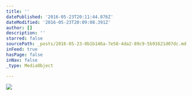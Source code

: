 ```yaml
---
title: ''
datePublished: '2016-05-23T20:11:44.876Z'
dateModified: '2016-05-23T20:09:08.391Z'
author: []
description: ''
starred: false
sourcePath: _posts/2016-05-23-0b1b146a-7e58-4da2-89c9-5b91621d07dc.md
inFeed: true
hasPage: false
inNav: false
_type: MediaObject

---
```

![](https://the-grid-user-content.s3-us-west-2.amazonaws.com/9eb2f36f-0e3f-4b94-8e13-50676c7bfa96.jpg)